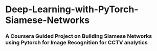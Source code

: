 # Deep-Learning-with-PyTorch-Siamese-Networks

###  A Coursera Guided Project on Building Siamese Networks using Pytorch for Image Recognition for CCTV analytics
